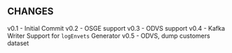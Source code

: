 CHANGES
-------

v0.1 - Initial Commit
v0.2 - OSGE support
v0.3 - ODVS support
v0.4 - Kafka Writer Support for `logEnvets` Generator
v0.5 - ODVS, dump customers dataset